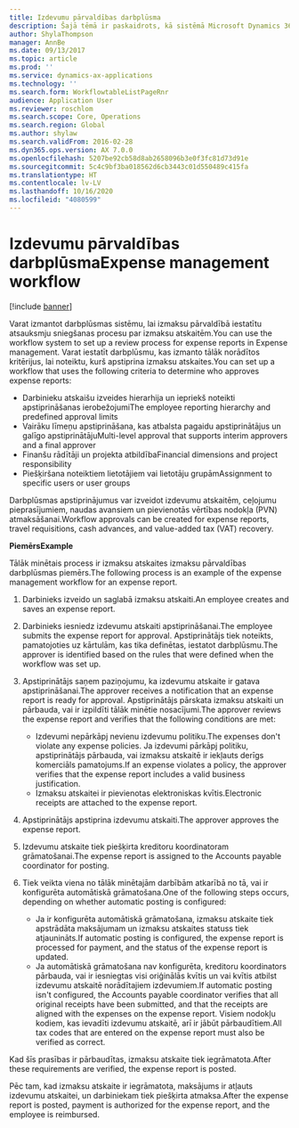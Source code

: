 ```yaml
---
title: Izdevumu pārvaldības darbplūsma
description: Šajā tēmā ir paskaidrots, kā sistēmā Microsoft Dynamics 365 Finance izmantot darbplūsmas sistēmu, lai izmaksu pārvaldībā iestatītu atsauksmju sniegšanas procesu par izmaksu atskaitēm.
author: ShylaThompson
manager: AnnBe
ms.date: 09/13/2017
ms.topic: article
ms.prod: ''
ms.service: dynamics-ax-applications
ms.technology: ''
ms.search.form: WorkflowtableListPageRnr
audience: Application User
ms.reviewer: roschlom
ms.search.scope: Core, Operations
ms.search.region: Global
ms.author: shylaw
ms.search.validFrom: 2016-02-28
ms.dyn365.ops.version: AX 7.0.0
ms.openlocfilehash: 5207be92cb58d8ab2658096b3e0f3fc81d73d91e
ms.sourcegitcommit: 5c4c9bf3ba018562d6cb3443c01d550489c415fa
ms.translationtype: HT
ms.contentlocale: lv-LV
ms.lasthandoff: 10/16/2020
ms.locfileid: "4080599"
---
```

# <a name="expense-management-workflow"></a><span data-ttu-id="e16fa-103">Izdevumu pārvaldības darbplūsma</span><span class="sxs-lookup"><span data-stu-id="e16fa-103">Expense management workflow</span></span>

[!include [banner](../includes/banner.md)]

<span data-ttu-id="e16fa-104">Varat izmantot darbplūsmas sistēmu, lai izmaksu pārvaldībā iestatītu atsauksmju sniegšanas procesu par izmaksu atskaitēm.</span><span class="sxs-lookup"><span data-stu-id="e16fa-104">You can use the workflow system to set up a review process for expense reports in Expense management.</span></span> <span data-ttu-id="e16fa-105">Varat iestatīt darbplūsmu, kas izmanto tālāk norādītos kritērijus, lai noteiktu, kurš apstiprina izmaksu atskaites.</span><span class="sxs-lookup"><span data-stu-id="e16fa-105">You can set up a workflow that uses the following criteria to determine who approves expense reports:</span></span>

- <span data-ttu-id="e16fa-106">Darbinieku atskaišu izveides hierarhija un iepriekš noteikti apstiprināšanas ierobežojumi</span><span class="sxs-lookup"><span data-stu-id="e16fa-106">The employee reporting hierarchy and predefined approval limits</span></span>
- <span data-ttu-id="e16fa-107">Vairāku līmeņu apstiprināšana, kas atbalsta pagaidu apstiprinātājus un galīgo apstiprinātāju</span><span class="sxs-lookup"><span data-stu-id="e16fa-107">Multi-level approval that supports interim approvers and a final approver</span></span>
- <span data-ttu-id="e16fa-108">Finanšu rādītāji un projekta atbildība</span><span class="sxs-lookup"><span data-stu-id="e16fa-108">Financial dimensions and project responsibility</span></span>
- <span data-ttu-id="e16fa-109">Piešķiršana noteiktiem lietotājiem vai lietotāju grupām</span><span class="sxs-lookup"><span data-stu-id="e16fa-109">Assignment to specific users or user groups</span></span>

<span data-ttu-id="e16fa-110">Darbplūsmas apstiprinājumus var izveidot izdevumu atskaitēm, ceļojumu pieprasījumiem, naudas avansiem un pievienotās vērtības nodokļa (PVN) atmaksāšanai.</span><span class="sxs-lookup"><span data-stu-id="e16fa-110">Workflow approvals can be created for expense reports, travel requisitions, cash advances, and value-added tax (VAT) recovery.</span></span>

<span data-ttu-id="e16fa-111">**Piemērs**</span><span class="sxs-lookup"><span data-stu-id="e16fa-111">**Example**</span></span>

<span data-ttu-id="e16fa-112">Tālāk minētais process ir izmaksu atskaites izmaksu pārvaldības darbplūsmas piemērs.</span><span class="sxs-lookup"><span data-stu-id="e16fa-112">The following process is an example of the expense management workflow for an expense report.</span></span>

1. <span data-ttu-id="e16fa-113">Darbinieks izveido un saglabā izmaksu atskaiti.</span><span class="sxs-lookup"><span data-stu-id="e16fa-113">An employee creates and saves an expense report.</span></span>
2. <span data-ttu-id="e16fa-114">Darbinieks iesniedz izdevumu atskaiti apstiprināšanai.</span><span class="sxs-lookup"><span data-stu-id="e16fa-114">The employee submits the expense report for approval.</span></span> <span data-ttu-id="e16fa-115">Apstiprinātājs tiek noteikts, pamatojoties uz kārtulām, kas tika definētas, iestatot darbplūsmu.</span><span class="sxs-lookup"><span data-stu-id="e16fa-115">The approver is identified based on the rules that were defined when the workflow was set up.</span></span>
3. <span data-ttu-id="e16fa-116">Apstiprinātājs saņem paziņojumu, ka izdevumu atskaite ir gatava apstiprināšanai.</span><span class="sxs-lookup"><span data-stu-id="e16fa-116">The approver receives a notification that an expense report is ready for approval.</span></span> <span data-ttu-id="e16fa-117">Apstiprinātājs pārskata izmaksu atskaiti un pārbauda, vai ir izpildīti tālāk minētie nosacījumi.</span><span class="sxs-lookup"><span data-stu-id="e16fa-117">The approver reviews the expense report and verifies that the following conditions are met:</span></span>

    - <span data-ttu-id="e16fa-118">Izdevumi nepārkāpj nevienu izdevumu politiku.</span><span class="sxs-lookup"><span data-stu-id="e16fa-118">The expenses don't violate any expense policies.</span></span> <span data-ttu-id="e16fa-119">Ja izdevumi pārkāpj politiku, apstiprinātājs pārbauda, vai izmaksu atskaitē ir iekļauts derīgs komerciāls pamatojums.</span><span class="sxs-lookup"><span data-stu-id="e16fa-119">If an expense violates a policy, the approver verifies that the expense report includes a valid business justification.</span></span>
    - <span data-ttu-id="e16fa-120">Izmaksu atskaitei ir pievienotas elektroniskas kvītis.</span><span class="sxs-lookup"><span data-stu-id="e16fa-120">Electronic receipts are attached to the expense report.</span></span>

4. <span data-ttu-id="e16fa-121">Apstiprinātājs apstiprina izdevumu atskaiti.</span><span class="sxs-lookup"><span data-stu-id="e16fa-121">The approver approves the expense report.</span></span>
5. <span data-ttu-id="e16fa-122">Izdevumu atskaite tiek piešķirta kreditoru koordinatoram grāmatošanai.</span><span class="sxs-lookup"><span data-stu-id="e16fa-122">The expense report is assigned to the Accounts payable coordinator for posting.</span></span>
6. <span data-ttu-id="e16fa-123">Tiek veikta viena no tālāk minētajām darbībām atkarībā no tā, vai ir konfigurēta automātiskā grāmatošana.</span><span class="sxs-lookup"><span data-stu-id="e16fa-123">One of the following steps occurs, depending on whether automatic posting is configured:</span></span>

    - <span data-ttu-id="e16fa-124">Ja ir konfigurēta automātiskā grāmatošana, izmaksu atskaite tiek apstrādāta maksājumam un izmaksu atskaites statuss tiek atjaunināts.</span><span class="sxs-lookup"><span data-stu-id="e16fa-124">If automatic posting is configured, the expense report is processed for payment, and the status of the expense report is updated.</span></span>
    - <span data-ttu-id="e16fa-125">Ja automātiskā grāmatošana nav konfigurēta, kreditoru koordinators pārbauda, vai ir iesniegtas visi oriģinālās kvītis un vai kvītis atbilst izdevumu atskaitē norādītajiem izdevumiem.</span><span class="sxs-lookup"><span data-stu-id="e16fa-125">If automatic posting isn't configured, the Accounts payable coordinator verifies that all original receipts have been submitted, and that the receipts are aligned with the expenses on the expense report.</span></span> <span data-ttu-id="e16fa-126">Visiem nodokļu kodiem, kas ievadīti izdevumu atskaitē, arī ir jābūt pārbaudītiem.</span><span class="sxs-lookup"><span data-stu-id="e16fa-126">All tax codes that are entered on the expense report must also be verified as correct.</span></span>

<span data-ttu-id="e16fa-127">Kad šīs prasības ir pārbaudītas, izmaksu atskaite tiek iegrāmatota.</span><span class="sxs-lookup"><span data-stu-id="e16fa-127">After these requirements are verified, the expense report is posted.</span></span>

<span data-ttu-id="e16fa-128">Pēc tam, kad izmaksu atskaite ir iegrāmatota, maksājums ir atļauts izdevumu atskaitei, un darbiniekam tiek piešķirta atmaksa.</span><span class="sxs-lookup"><span data-stu-id="e16fa-128">After the expense report is posted, payment is authorized for the expense report, and the employee is reimbursed.</span></span>
